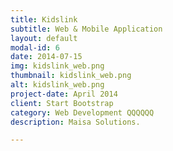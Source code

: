 ```yaml
---
title: Kidslink
subtitle: Web & Mobile Application
layout: default
modal-id: 6
date: 2014-07-15
img: kidslink_web.png
thumbnail: kidslink_web.png
alt: kidslink_web.png
project-date: April 2014
client: Start Bootstrap
category: Web Development QQQQQQ
description: Maisa Solutions.

---
```

